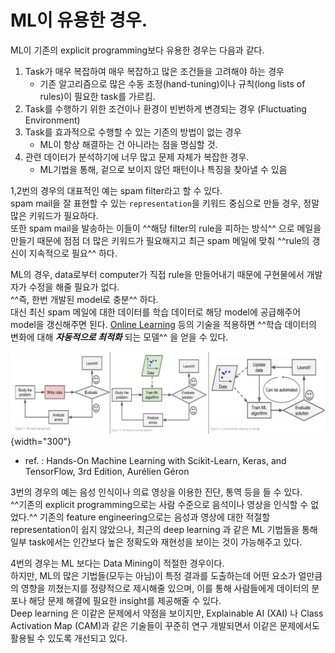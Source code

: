 # ML이 유용한 경우.

ML이 기존의 explicit programming보다 유용한 경우는 다음과 같다.

1. Task가 매우 복잡하여 매우 복잡하고 많은 조건들을 고려해야 하는 경우
    * 기존 알고리즘으로 많은 수동 조정(hand-tuning)이나 규칙(long lists of rules)이 필요한 task를 가르킴.
2. Task를 수행하기 위한 조건이나 환경이 빈번하게 변경되는 경우 (Fluctuating Environment)
3. Task를 효과적으로 수행할 수 있는 기존의 방법이 없는 경우
    * ML이 항상 해결하는 건 아니라는 점을 명심할 것.
4. 관련 데이터가 분석하기에 너무 많고 문제 자체가 복잡한 경우.
    * ML기법을 통해, 겉으로 보이지 않던 패턴이나 특징을 찾아낼 수 있음

1,2번의 경우의 대표적인 예는 spam filter라고 할 수 있다.  
spam mail을 잘 표현할 수 있는 `representation`을 키워드 중심으로 만들 경우, 정말 많은 키워드가 필요하다.  
또한 spam mail을 발송하는 이들이 ^^해당 filter의 rule을 피하는 방식^^ 으로 메일을 만들기 때문에 점점 더 많은 키워드가 필요해지고 최근 spam 메일에 맞춰 ^^rule의 갱신이 지속적으로 필요^^ 하다. 

ML의 경우, data로부터 computer가 직접 rule을 만들어내기 때문에 구현물에서 개발자가 수정을 해줄 필요가 없다.  
^^즉, 한번 개발된 model로 충분^^ 하다.  
대신 최신 spam 메일에 대한 데이터를 학습 데이터로 해당 model에 공급해주어 model을 갱신해주면 된다. [Online Learning](./ch00_41_online_learning.md) 등의 기술을 적용하면 ^^학습 데이터의 변화에 대해 ***자동적으로 최적화*** 되는 모델^^ 을 얻을 수 있다.

![](../img/ch00/ml_vs_traditional_app.png) {width="300"}

* ref. : Hands-On Machine Learning with Scikit-Learn, Keras, and TensorFlow, 3rd Edition, Aurélien Géron


3번의 경우의 예는 음성 인식이나 의료 영상을 이용한 진단, 통역 등을 들 수 있다.  
^^기존의 explicit programming으로는 사람 수준으로 음석이나 영상을 인식할 수 없었다.^^ 기존의 feature engineering으로는 음성과 영상에 대한 적절할 representation이 쉽지 않았으나, 최근의 deep learning 과 같은 ML 기법들을 통해 일부 task에서는 인간보다 높은 정확도와 재현성을 보이는 것이 가능해주고 있다. 

4번의 경우는 ML 보다는 Data Mining이 적절한 경우이다.  
하지만, ML의 많은 기법들(모두는 아님)이 특정 결과를 도출하는데 어떤 요소가 얼만큼의 영향을 끼쳤는지를 정량적으로 제시해줄 있으며, 이를 통해 사람들에게 데이터의 분포나 해당 문제 해결에 필요한 insight를 제공해줄 수 있다.  
Deep learning 은 이같은 문제에서 약점을 보이지만, Explainable AI (XAI) 나 Class Activation Map (CAM)과 같은 기술들이 꾸준히 연구 개발되면서 이같은 문제에서도 활용될 수 있도록 개선되고 있다.